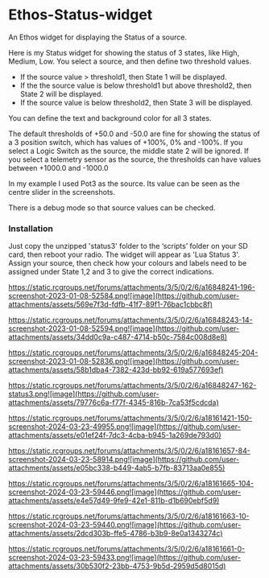 # Ethos-Status-widget
An Ethos widget for displaying the Status of a source.

Here is my Status widget for showing the status of 3 states, like High, Medium, Low. You select a source, and then define two threshold values.
- If the source value > threshold1, then State 1 will be displayed.
- If the the source value is below threshold1 but above threshold2, then State 2 will be displayed.
- If the source value is below threshold2, then State 3 will be displayed.

You can define the text and background color for all 3 states.

The default thresholds of +50.0 and -50.0 are fine for showing the status of a 3 position switch, which has values of +100%, 0% and -100%. If you select a Logic Switch as the source, the middle state 2 will be ignored. If you select a telemetry sensor as the source, the thresholds can have values between +1000.0 and -1000.0

In my example I used Pot3 as the source. Its value can be seen as the centre slider in the screenshots.

There is a debug mode so that source values can be checked.

### Installation
Just copy the unzipped 'status3' folder to the ‘scripts’ folder on your SD card, then reboot your radio. The widget will appear as 'Lua Status 3'. Assign your source, then check how your colours and labels need to be assigned under State 1,2 and 3 to give the correct indications.

https://static.rcgroups.net/forums/attachments/3/5/0/2/6/a16848241-196-screenshot-2023-01-08-52584.png![image](https://github.com/user-attachments/assets/569e7f3d-fdfb-41f7-89f1-76bac1cbbc8f)

https://static.rcgroups.net/forums/attachments/3/5/0/2/6/a16848243-14-screenshot-2023-01-08-52594.png![image](https://github.com/user-attachments/assets/34dd0c9a-c487-4714-b50c-7584c008d8e8)

https://static.rcgroups.net/forums/attachments/3/5/0/2/6/a16848245-204-screenshot-2023-01-08-52836.png![image](https://github.com/user-attachments/assets/58b1dba4-7382-423d-bb92-619a577693ef)

https://static.rcgroups.net/forums/attachments/3/5/0/2/6/a16848247-162-status3.png![image](https://github.com/user-attachments/assets/79776c6a-f77f-4345-816b-7ca53f5cdcda)

https://static.rcgroups.net/forums/attachments/3/5/0/2/6/a18161421-150-screenshot-2024-03-23-49955.png![image](https://github.com/user-attachments/assets/e01ef24f-7dc3-4cba-b945-1a269de793d0)

https://static.rcgroups.net/forums/attachments/3/5/0/2/6/a18161657-84-screenshot-2024-03-23-58914.png![image](https://github.com/user-attachments/assets/e05bc338-b449-4ab5-b7fb-83713aa0e855)

https://static.rcgroups.net/forums/attachments/3/5/0/2/6/a18161665-104-screenshot-2024-03-23-59446.png![image](https://github.com/user-attachments/assets/e4e57d49-9fe9-42e1-811b-d1b690ebf5d9)

https://static.rcgroups.net/forums/attachments/3/5/0/2/6/a18161663-10-screenshot-2024-03-23-59440.png![image](https://github.com/user-attachments/assets/2dcd303b-ffe5-4786-b3b9-8e0a1343274c)

https://static.rcgroups.net/forums/attachments/3/5/0/2/6/a18161661-0-screenshot-2024-03-23-59433.png![image](https://github.com/user-attachments/assets/30b530f2-23bb-4753-9b5d-2959d5d8015d)








